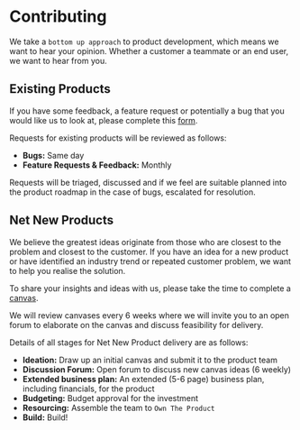 # Contributing
We take a `bottom up approach` to product development, which means we want to
hear your opinion. Whether a customer a teammate or an end user, we want to hear
from you.

## Existing Products
If you have some feedback, a feature request or potentially a bug that you would
like us to look at, please complete this [form]().

Requests for existing products will be reviewed as follows:

* **Bugs:** Same day
* **Feature Requests & Feedback:** Monthly

Requests will be triaged, discussed and if we feel are suitable planned into the
product roadmap in the case of bugs, escalated for resolution.

## Net New Products
We believe the greatest ideas originate from those who are closest to the
problem and closest to the customer. If you have an idea for a new product or
have identified an industry trend or repeated customer problem, we want to help
you realise the solution.

To share your insights and ideas with us, please take the time to complete a
[canvas](https://sabioltd.sharepoint.com/:p:/s/Execution-CloudFocus/ESaOBYOz-W5PnT0krqU6U_kBEGDEk_4qdBmjvt-7mY1KKw?e=BnEetd).

We will review canvases every 6 weeks where we will invite you to an open forum
to elaborate on the canvas and discuss feasibility for delivery.

Details of all stages for Net New Product delivery are as follows:

* **Ideation:** Draw up an initial canvas and submit it to the product team
* **Discussion Forum:** Open forum to discuss new canvas ideas (6 weekly)
* **Extended business plan:** An extended (5-6 page) business plan, including
  financials, for the product
* **Budgeting:** Budget approval for the investment
* **Resourcing:** Assemble the team to `Own The Product`
* **Build:** Build!
